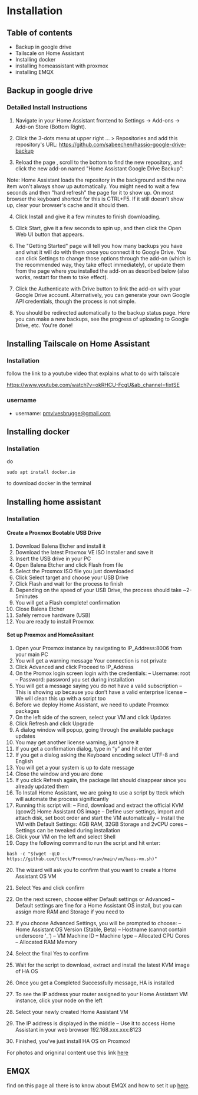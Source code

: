 # Installation

## Table of contents

 - Backup in google drive 
 - Tailscale on Home Assistant
 - Installing docker
 - installing homeassistant with proxmox
 - installing EMQX 

## Backup in google drive


### Detailed Install Instructions
1. Navigate in your Home Assistant frontend to Settings -> Add-ons -> Add-on Store (Bottom Right).

2. Click the 3-dots menu at upper right ... > Repositories and add this repository's URL: https://github.com/sabeechen/hassio-google-drive-backup


3. Reload the page , scroll to the bottom to find the new repository, and click the new add-on named "Home Assistant Google Drive Backup":


Note: Home Assistant loads the repository in the background and the new item won't always show up automatically. You might need to wait a few seconds and then "hard refresh" the page for it to show up. On most browser the keyboard shortcut for this is CTRL+F5. If it still doesn't show up, clear your browser's cache and it should then.

4. Click Install and give it a few minutes to finish downloading.

5. Click Start, give it a few seconds to spin up, and then click the Open Web UI button that appears.

6. The "Getting Started" page will tell you how many backups you have and what it will do with them once you connect it to Google Drive. You can click Settings to change those options through the add-on (which is the recommended way, they take effect immediately), or update them from the page where you installed the add-on as described below (also works, restart for them to take effect).

7. Click the Authenticate with Drive button to link the add-on with your Google Drive account. Alternatively, you can generate your own Google API credentials, though the process is not simple.

8. You should be redirected automatically to the backup status page. Here you can make a new backups, see the progress of uploading to Google Drive, etc. You're done!




## Installing Tailscale on Home Assistant

### Installation

follow the link to a youtube video that explains what to do with tailscale

https://www.youtube.com/watch?v=okRHCU-FcgU&ab_channel=fixtSE 

### username

- username: pmvivesbrugge@gmail.com 


## Installing docker

### Installation

do
```
sudo apt install docker.io
```
to download docker in the terminal

<todo-add-container>

## Installing home assistant

### Installation

#### Create a Proxmox Bootable USB Drive

1. Download Balena Etcher and install it
2. Download the latest Proxmox VE ISO Installer and save it
3. Insert the USB drive in your PC
4. Open Balena Etcher and click Flash from file
5. Select the Proxmox ISO file you just downloaded
6. Click Select target and choose your USB Drive
7. Click Flash and wait for the process to finish
8. Depending on the speed of your USB Drive, the process should take ~2-5minutes
9. You will get a Flash complete! confirmation
10. Close Balena Etcher
11. Safely remove hardware (USB)
12. You are ready to install Proxmox

#### Set up Proxmox and HomeAssitant

1. Open your Proxmox instance by navigating to IP_Address:8006 from your main PC
2. You will get a warning message Your connection is not private
3. Click Advanced and click Proceed to IP_Address
4. On the Promox login screen login with the credentials:
– Username: root
– Password: password you set during installation
5. You will get a message saying you do not have a valid subscription
– This is showing up because you don’t have a valid enterprise license
– We will clean this up with a script too
6. Before we deploy Home Assistant, we need to update Proxmox packages
7. On the left side of the screen, select your VM and click Updates
8. Click Refresh and click Upgrade
9. A dialog window will popup, going through the available package updates
10. You may get another license warning, just ignore it
11. If you get a confirmation dialog, type in “y” and hit enter
12. If you get a dialog asking the Keyboard encoding select UTF-8 and English
13. You will get a your system is up to date message
14. Close the window and you are done
15. If you click Refresh again, the package list should disappear since you already updated them
16. To Install Home Assistant, we are going to use a script by tteck which will automate the process significantly
17. Running this script will:
– Find, download and extract the official KVM (qcow2) Home Assistant OS image
– Define user settings, import and attach disk, set boot order and start the VM automatically
– Install the VM with Default Settings: 4GB RAM, 32GB Storage and 2vCPU cores
– Settings can be tweaked during installation
18. Click your VM on the left and select Shell
19. Copy the following command to run the script and hit enter:
```
bash -c "$(wget -qLO - https://github.com/tteck/Proxmox/raw/main/vm/haos-vm.sh)"
```
20. The wizard will ask you to confirm that you want to create a Home Assistant OS VM
21. Select Yes and click confirm
22. On the next screen, choose either Default settings or Advanced
– Default settings are fine for a Home Assistant OS install, but you can assign more RAM and Storage if you need to

23. If you choose Advanced Settings, you will be prompted to choose:
– Home Assistant OS Version (Stable, Beta)
– Hostname (cannot contain underscore ‘_’)
– VM Machine ID
– Machine type
– Allocated CPU Cores
– Allocated RAM Memory
24. Select the final Yes to confirm
25. Wait for the script to download, extract and install the latest KVM image of HA OS
26. Once you get a Completed Successfully message, HA is installed
27. To see the IP address your router assigned to your Home Assistant VM instance, click your node on the left
28. Select your newly created Home Assistant VM
29. The IP address is displayed in the middle
– Use it to access Home Assistant in your web browser 192.168.xxx.xxx:8123
30. Finished, you’ve just install HA OS on Proxmox!



For photos and origninal content use this link [here](https://smarthomescene.com/guides/how-to-install-home-assistant-on-proxmox-the-easy-way/)






## EMQX

find on this page all there is to know about EMQX and how to set it up [here](.\EMQX.md).

